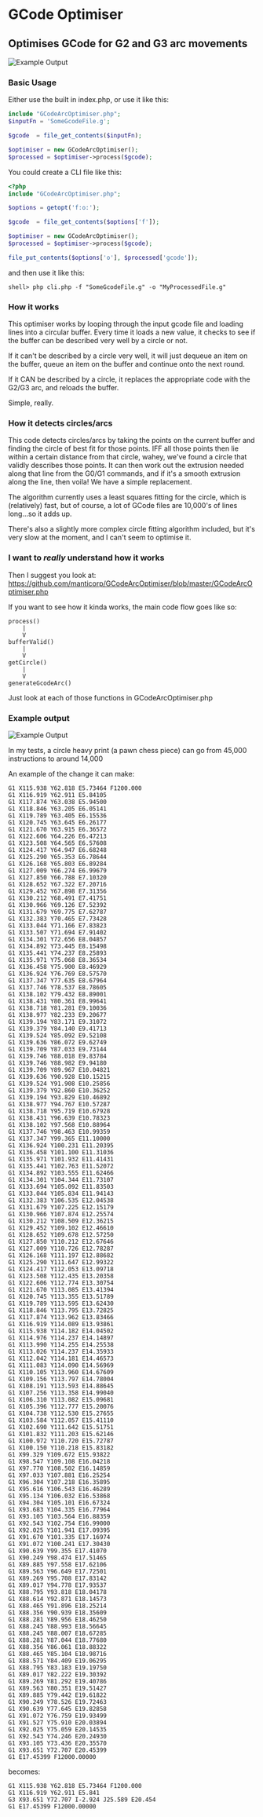 # GCode Optimiser
## Optimises GCode for G2 and G3 arc movements

![Example Output](https://github.com/manticorp/GCodeArcOptimiser/blob/master/example-result.png?raw=true)

### Basic Usage

Either use the built in index.php, or use it like this:

```php
include "GCodeArcOptimiser.php";
$inputFn = 'SomeGcodeFile.g';

$gcode  = file_get_contents($inputFn);

$optimiser = new GCodeArcOptimiser();
$processed = $optimiser->process($gcode);
```

You could create a CLI file like this:

```php
<?php
include "GCodeArcOptimiser.php";

$options = getopt('f:o:');

$gcode  = file_get_contents($options['f']);

$optimiser = new GCodeArcOptimiser();
$processed = $optimiser->process($gcode);

file_put_contents($options['o'], $processed['gcode']);
```

and then use it like this:

```
shell> php cli.php -f "SomeGcodeFile.g" -o "MyProcessedFile.g"
```

### How it works

This optimiser works by looping through the input gcode file and loading lines into a circular buffer. Every time it loads a new value, it checks to see if the buffer can be described very well by a circle or not.

If it can't be described by a circle very well, it will just dequeue an item on the buffer, queue an item on the buffer and continue onto the next round.

If it CAN be described by a circle, it replaces the appropriate code with the G2/G3 arc, and reloads the buffer.

Simple, really.

### How it detects circles/arcs

This code detects circles/arcs by taking the points on the current buffer and finding the circle of best fit for those points. IFF all those points then lie within a certain distance from that circle, wahey, we've found a circle that validly describes those points. It can then work out the extrusion needed along that line from the G0/G1 commands, and if it's a smooth extrusion along the line, then voila! We have a simple replacement.

The algorithm currently uses a least squares fitting for the circle, which is (relatively) fast, but of course, a lot of GCode files are 10,000's of lines long...so it adds up.

There's also a slightly more complex circle fitting algorithm included, but it's very slow at the moment, and I can't seem to optimise it.

### I want to *really* understand how it works

Then I suggest you look at: https://github.com/manticorp/GCodeArcOptimiser/blob/master/GCodeArcOptimiser.php

If you want to see how it kinda works, the main code flow goes like so:

```
process()
    |
    V
bufferValid()
    |
    V
getCircle()
    |
    V
generateGcodeArc()

```

Just look at each of those functions in GCodeArcOptimiser.php

### Example output

![Example Output](https://github.com/manticorp/GCodeArcOptimiser/blob/master/example-result.png?raw=true)

In my tests, a circle heavy print (a pawn chess piece) can go from 45,000 instructions to around 14,000

An example of the change it can make:

```
G1 X115.938 Y62.818 E5.73464 F1200.000
G1 X116.919 Y62.911 E5.84105
G1 X117.874 Y63.038 E5.94500
G1 X118.846 Y63.205 E6.05141
G1 X119.789 Y63.405 E6.15536
G1 X120.745 Y63.645 E6.26177
G1 X121.670 Y63.915 E6.36572
G1 X122.606 Y64.226 E6.47213
G1 X123.508 Y64.565 E6.57608
G1 X124.417 Y64.947 E6.68248
G1 X125.290 Y65.353 E6.78644
G1 X126.168 Y65.803 E6.89284
G1 X127.009 Y66.274 E6.99679
G1 X127.850 Y66.788 E7.10320
G1 X128.652 Y67.322 E7.20716
G1 X129.452 Y67.898 E7.31356
G1 X130.212 Y68.491 E7.41751
G1 X130.966 Y69.126 E7.52392
G1 X131.679 Y69.775 E7.62787
G1 X132.383 Y70.465 E7.73428
G1 X133.044 Y71.166 E7.83823
G1 X133.507 Y71.694 E7.91402
G1 X134.301 Y72.656 E8.04857
G1 X134.892 Y73.445 E8.15498
G1 X135.441 Y74.237 E8.25893
G1 X135.971 Y75.068 E8.36534
G1 X136.458 Y75.900 E8.46929
G1 X136.924 Y76.769 E8.57570
G1 X137.347 Y77.635 E8.67964
G1 X137.746 Y78.537 E8.78605
G1 X138.102 Y79.432 E8.89001
G1 X138.431 Y80.361 E8.99641
G1 X138.718 Y81.281 E9.10036
G1 X138.977 Y82.233 E9.20677
G1 X139.194 Y83.171 E9.31072
G1 X139.379 Y84.140 E9.41713
G1 X139.524 Y85.092 E9.52108
G1 X139.636 Y86.072 E9.62749
G1 X139.709 Y87.033 E9.73144
G1 X139.746 Y88.018 E9.83784
G1 X139.746 Y88.982 E9.94180
G1 X139.709 Y89.967 E10.04821
G1 X139.636 Y90.928 E10.15215
G1 X139.524 Y91.908 E10.25856
G1 X139.379 Y92.860 E10.36252
G1 X139.194 Y93.829 E10.46892
G1 X138.977 Y94.767 E10.57287
G1 X138.718 Y95.719 E10.67928
G1 X138.431 Y96.639 E10.78323
G1 X138.102 Y97.568 E10.88964
G1 X137.746 Y98.463 E10.99359
G1 X137.347 Y99.365 E11.10000
G1 X136.924 Y100.231 E11.20395
G1 X136.458 Y101.100 E11.31036
G1 X135.971 Y101.932 E11.41431
G1 X135.441 Y102.763 E11.52072
G1 X134.892 Y103.555 E11.62466
G1 X134.301 Y104.344 E11.73107
G1 X133.694 Y105.092 E11.83503
G1 X133.044 Y105.834 E11.94143
G1 X132.383 Y106.535 E12.04538
G1 X131.679 Y107.225 E12.15179
G1 X130.966 Y107.874 E12.25574
G1 X130.212 Y108.509 E12.36215
G1 X129.452 Y109.102 E12.46610
G1 X128.652 Y109.678 E12.57250
G1 X127.850 Y110.212 E12.67646
G1 X127.009 Y110.726 E12.78287
G1 X126.168 Y111.197 E12.88682
G1 X125.290 Y111.647 E12.99322
G1 X124.417 Y112.053 E13.09718
G1 X123.508 Y112.435 E13.20358
G1 X122.606 Y112.774 E13.30754
G1 X121.670 Y113.085 E13.41394
G1 X120.745 Y113.355 E13.51789
G1 X119.789 Y113.595 E13.62430
G1 X118.846 Y113.795 E13.72825
G1 X117.874 Y113.962 E13.83466
G1 X116.919 Y114.089 E13.93861
G1 X115.938 Y114.182 E14.04502
G1 X114.976 Y114.237 E14.14897
G1 X113.990 Y114.255 E14.25538
G1 X113.026 Y114.237 E14.35933
G1 X112.042 Y114.181 E14.46573
G1 X111.083 Y114.090 E14.56969
G1 X110.105 Y113.960 E14.67609
G1 X109.156 Y113.797 E14.78004
G1 X108.191 Y113.593 E14.88645
G1 X107.256 Y113.358 E14.99040
G1 X106.310 Y113.082 E15.09681
G1 X105.396 Y112.777 E15.20076
G1 X104.738 Y112.530 E15.27655
G1 X103.584 Y112.057 E15.41110
G1 X102.690 Y111.642 E15.51751
G1 X101.832 Y111.203 E15.62146
G1 X100.972 Y110.720 E15.72787
G1 X100.150 Y110.218 E15.83182
G1 X99.329 Y109.672 E15.93822
G1 X98.547 Y109.108 E16.04218
G1 X97.770 Y108.502 E16.14859
G1 X97.033 Y107.881 E16.25254
G1 X96.304 Y107.218 E16.35895
G1 X95.616 Y106.543 E16.46289
G1 X95.134 Y106.032 E16.53868
G1 X94.304 Y105.101 E16.67324
G1 X93.683 Y104.335 E16.77964
G1 X93.105 Y103.564 E16.88359
G1 X92.543 Y102.754 E16.99000
G1 X92.025 Y101.941 E17.09395
G1 X91.670 Y101.335 E17.16974
G1 X91.072 Y100.241 E17.30430
G1 X90.639 Y99.355 E17.41070
G1 X90.249 Y98.474 E17.51465
G1 X89.885 Y97.558 E17.62106
G1 X89.563 Y96.649 E17.72501
G1 X89.269 Y95.708 E17.83142
G1 X89.017 Y94.778 E17.93537
G1 X88.795 Y93.818 E18.04178
G1 X88.614 Y92.871 E18.14573
G1 X88.465 Y91.896 E18.25214
G1 X88.356 Y90.939 E18.35609
G1 X88.281 Y89.956 E18.46250
G1 X88.245 Y88.993 E18.56645
G1 X88.245 Y88.007 E18.67285
G1 X88.281 Y87.044 E18.77680
G1 X88.356 Y86.061 E18.88322
G1 X88.465 Y85.104 E18.98716
G1 X88.571 Y84.409 E19.06295
G1 X88.795 Y83.183 E19.19750
G1 X89.017 Y82.222 E19.30392
G1 X89.269 Y81.292 E19.40786
G1 X89.563 Y80.351 E19.51427
G1 X89.885 Y79.442 E19.61822
G1 X90.249 Y78.526 E19.72463
G1 X90.639 Y77.645 E19.82858
G1 X91.072 Y76.759 E19.93499
G1 X91.527 Y75.910 E20.03894
G1 X92.025 Y75.059 E20.14535
G1 X92.543 Y74.246 E20.24930
G1 X93.105 Y73.436 E20.35570
G1 X93.651 Y72.707 E20.45399
G1 E17.45399 F12000.00000
```

becomes:

```
G1 X115.938 Y62.818 E5.73464 F1200.000
G1 X116.919 Y62.911 E5.841
G3 X93.651 Y72.707 I-2.924 J25.589 E20.454
G1 E17.45399 F12000.00000
```
